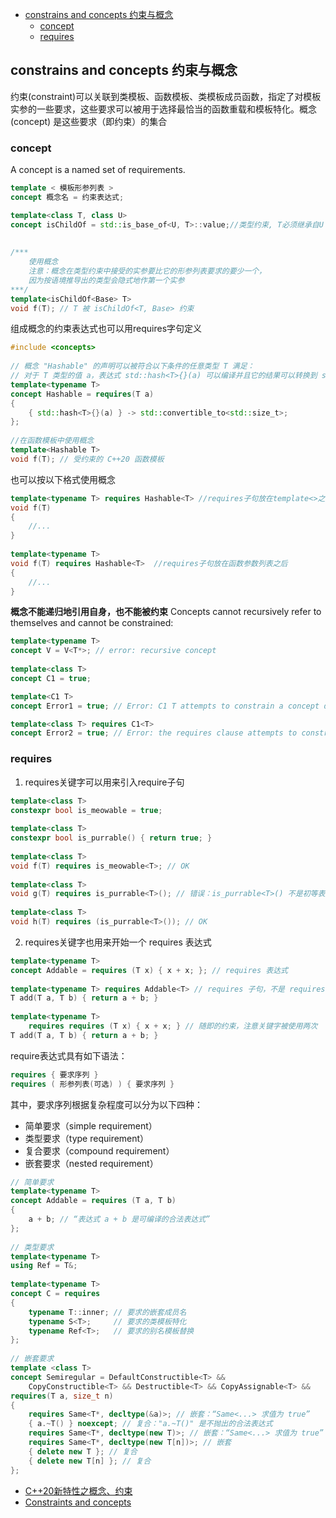 - [constrains and concepts 约束与概念](#constrains-and-concepts-约束与概念)
  - [concept](#concept)
  - [requires](#requires)

## constrains and concepts 约束与概念

约束(constraint)可以关联到类模板、函数模板、类模板成员函数，指定了对模板实参的一些要求，这些要求可以被用于选择最恰当的函数重载和模板特化。概念(concept) 是这些要求（即约束）的集合

### concept

A concept is a named set of requirements.

```cpp
template < 模板形参列表 >
concept 概念名 = 约束表达式;
```

```cpp
template<class T, class U>
concept isChildOf = std::is_base_of<U, T>::value;//类型约束, T必须继承自U
 
 
/***
    使用概念
    注意：概念在类型约束中接受的实参要比它的形参列表要求的要少一个，
    因为按语境推导出的类型会隐式地作第一个实参
***/
template<isChildOf<Base> T>
void f(T); // T 被 isChildOf<T, Base> 约束
```

组成概念的约束表达式也可以用requires字句定义

```cpp
#include <concepts>
 
// 概念 "Hashable" 的声明可以被符合以下条件的任意类型 T 满足：
// 对于 T 类型的值 a，表达式 std::hash<T>{}(a) 可以编译并且它的结果可以转换到 std::size_t
template<typename T>
concept Hashable = requires(T a)
{
    { std::hash<T>{}(a) } -> std::convertible_to<std::size_t>;
};
 
//在函数模板中使用概念 
template<Hashable T>
void f(T); // 受约束的 C++20 函数模板
```

也可以按以下格式使用概念

```cpp
template<typename T> requires Hashable<T> //requires子句放在template<>之后
void f(T) 
{
    //...
}
 
template<typename T>
void f(T) requires Hashable<T>  //requires子句放在函数参数列表之后
{
    //...
}
```

**概念不能递归地引用自身，也不能被约束**
Concepts cannot recursively refer to themselves and cannot be constrained:

```cpp
template<typename T>
concept V = V<T*>; // error: recursive concept
 
template<class T>
concept C1 = true;

template<C1 T>
concept Error1 = true; // Error: C1 T attempts to constrain a concept definition C1 T 尝试约束概念定义

template<class T> requires C1<T>
concept Error2 = true; // Error: the requires clause attempts to constrain a concept requires 子句尝试约束概念
```

### requires

1. requires关键字可以用来引入require子句

```cpp
template<class T>
constexpr bool is_meowable = true;
 
template<class T>
constexpr bool is_purrable() { return true; }
 
template<class T>
void f(T) requires is_meowable<T>; // OK
 
template<class T>
void g(T) requires is_purrable<T>(); // 错误：is_purrable<T>() 不是初等表达式
 
template<class T>
void h(T) requires (is_purrable<T>()); // OK
```

2. requires关键字也用来开始一个 requires 表达式

```cpp
template<typename T>
concept Addable = requires (T x) { x + x; }; // requires 表达式
 
template<typename T> requires Addable<T> // requires 子句，不是 requires 表达式
T add(T a, T b) { return a + b; }
 
template<typename T>
    requires requires (T x) { x + x; } // 随即的约束，注意关键字被使用两次
T add(T a, T b) { return a + b; }
```

require表达式具有如下语法：

```cpp
requires { 要求序列 }		
requires ( 形参列表(可选) ) { 要求序列 }
```

其中，要求序列根据复杂程度可以分为以下四种：

- 简单要求（simple requirement）
- 类型要求（type requirement）
- 复合要求（compound requirement）
- 嵌套要求（nested requirement）

```cpp
// 简单要求
template<typename T>
concept Addable = requires (T a, T b)
{
    a + b; // “表达式 a + b 是可编译的合法表达式”
};
 
// 类型要求
template<typename T>
using Ref = T&;
 
template<typename T>
concept C = requires
{
    typename T::inner; // 要求的嵌套成员名
    typename S<T>;     // 要求的类模板特化
    typename Ref<T>;   // 要求的别名模板替换
};
 
// 嵌套要求
template <class T>
concept Semiregular = DefaultConstructible<T> &&
    CopyConstructible<T> && Destructible<T> && CopyAssignable<T> &&
requires(T a, size_t n)
{  
    requires Same<T*, decltype(&a)>; // 嵌套：“Same<...> 求值为 true”
    { a.~T() } noexcept; // 复合："a.~T()" 是不抛出的合法表达式
    requires Same<T*, decltype(new T)>; // 嵌套：“Same<...> 求值为 true”
    requires Same<T*, decltype(new T[n])>; // 嵌套
    { delete new T }; // 复合
    { delete new T[n] }; // 复合
};
```

- [C++20新特性之概念、约束](https://blog.csdn.net/Jxianxu/article/details/127400217)
- [Constraints and concepts](https://en.cppreference.com/w/cpp/language/constraints)
